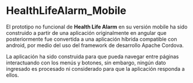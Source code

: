 # HealthLifeAlarm_Mobile

El prototipo no funcional de **Health Life Alarm** en su versión mobile ha sido construido a partir de una aplicación originalmente en angular que posteriormente fue convertida a una aplicación híbrida compatible con android, por medio del uso del framework de desarrollo Apache Cordova.

La aplicación ha sido construida para que pueda navegar entre páginas interactuando con los menús y botones, sin embargo, ningún dato ingresado es procesado ni considerado para que la aplicación responda a ellos.
